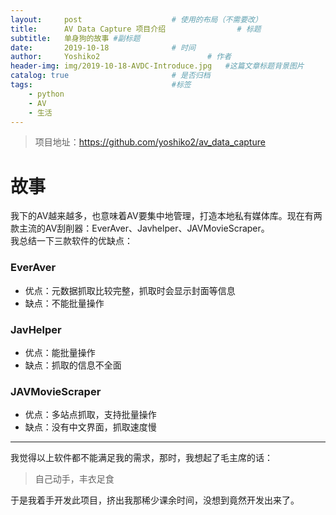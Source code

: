 ```yaml
---
layout:     post   				    # 使用的布局（不需要改）
title:      AV Data Capture 项目介绍 				# 标题 
subtitle:   单身狗的故事 #副标题
date:       2019-10-18 				# 时间
author:     Yoshiko2 						# 作者
header-img: img/2019-10-18-AVDC-Introduce.jpg 	#这篇文章标题背景图片
catalog: true 						# 是否归档
tags:								#标签
    - python
    - AV
    - 生活
---
```


> 项目地址：https://github.com/yoshiko2/av_data_capture

# 故事
我下的AV越来越多，也意味着AV要集中地管理，打造本地私有媒体库。现在有两款主流的AV刮削器：EverAver、Javhelper、JAVMovieScraper。<br>
我总结一下三款软件的优缺点：
### EverAver
* 优点：元数据抓取比较完整，抓取时会显示封面等信息
* 缺点：不能批量操作
### JavHelper
* 优点：能批量操作
* 缺点：抓取的信息不全面
### JAVMovieScraper
* 优点：多站点抓取，支持批量操作
* 缺点：没有中文界面，抓取速度慢
---
我觉得以上软件都不能满足我的需求，那时，我想起了毛主席的话：
>自己动手，丰衣足食


于是我着手开发此项目，挤出我那稀少课余时间，没想到竟然开发出来了。
